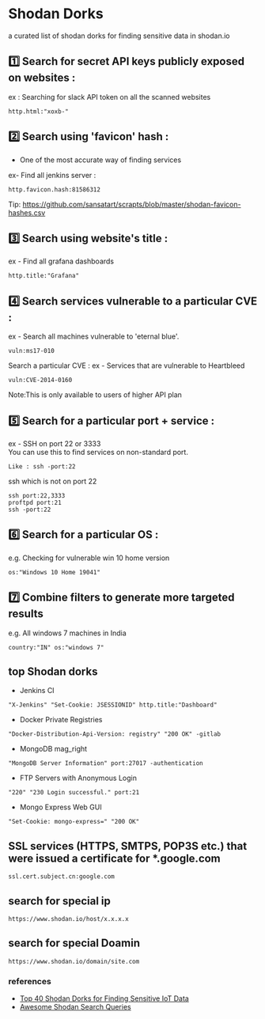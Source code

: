 # Shodan Dorks
a curated list of shodan dorks for finding sensitive data in shodan.io


## 1️⃣ Search for secret API keys publicly exposed on websites :
ex : Searching for slack API token on all the scanned websites 
```
http.html:"xoxb-"
```

## 2️⃣ Search using 'favicon' hash :
- One of the most accurate way of finding services

ex- Find all jenkins server : 
```
http.favicon.hash:81586312
```

Tip: https://github.com/sansatart/scrapts/blob/master/shodan-favicon-hashes.csv



## 3️⃣ Search using website's title :

ex - Find all grafana dashboards
```
http.title:"Grafana"
```



## 4️⃣ Search services vulnerable to a particular CVE :

ex - Search all machines vulnerable to 'eternal blue'. 
```
vuln:ms17-010
```

Search a particular CVE :
ex - Services that are vulnerable to Heartbleed
```
vuln:CVE-2014-0160
```

Note:This is only available to users of higher API plan



## 5️⃣ Search for a particular port + service :

ex - SSH on port 22 or 3333  
You can use this to find services on non-standard port. 
```
Like : ssh -port:22
```
ssh which is not on port 22

```
ssh port:22,3333
proftpd port:21
ssh -port:22
```


## 6️⃣ Search for a particular OS :

e.g. Checking for vulnerable win 10 home version
```
os:"Windows 10 Home 19041"
```


## 7️⃣  Combine filters to generate more targeted results

e.g. All windows 7 machines in India
```
country:"IN" os:"windows 7"
```

## top Shodan dorks 

* Jenkins CI 
```
"X-Jenkins" "Set-Cookie: JSESSIONID" http.title:"Dashboard"
```

* Docker Private Registries
```
"Docker-Distribution-Api-Version: registry" "200 OK" -gitlab
```

* MongoDB mag_right 
```
"MongoDB Server Information" port:27017 -authentication
```

* FTP Servers with Anonymous Login 
```
"220" "230 Login successful." port:21
```

* Mongo Express Web GUI
```
"Set-Cookie: mongo-express=" "200 OK"
```


##  SSL services (HTTPS, SMTPS, POP3S etc.) that were issued a certificate for *.google.com

```
ssl.cert.subject.cn:google.com
```

## search for special ip 
```
https://www.shodan.io/host/x.x.x.x
```

## search for special Doamin 
```
https://www.shodan.io/domain/site.com
```


### references
* [Top 40 Shodan Dorks for Finding Sensitive IoT Data](https://securitytrails.com/blog/top-shodan-dorks)
* [Awesome Shodan Search Queries](https://github.com/jakejarvis/awesome-shodan-queries)

